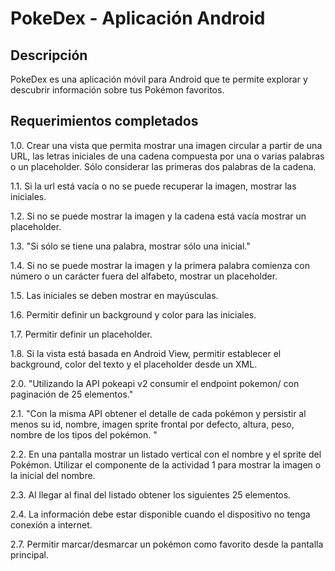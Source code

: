 # PokeDex - Aplicación Android

## Descripción
PokeDex es una aplicación móvil para Android que te permite explorar y descubrir información sobre 
tus Pokémon favoritos.

## Requerimientos completados
1.0. Crear una vista que permita mostrar una imagen circular a partir de una URL, las letras 
iniciales de una cadena compuesta por una o varias palabras o un placeholder. Sólo considerar las 
primeras dos palabras de la cadena.

1.1. Si la url está vacía o no se puede recuperar la imagen, mostrar las iniciales.

1.2. Si no se puede mostrar la imagen y la cadena está vacía mostrar un placeholder.

1.3. "Si sólo se tiene una palabra, mostrar sólo una inicial."

1.4. Si no se puede mostrar la imagen y la primera palabra comienza con número o un carácter 
fuera del alfabeto, mostrar un placeholder.

1.5. Las iniciales se deben mostrar en mayúsculas.

1.6. Permitir definir un background y color para las iniciales.

1.7. Permitir definir un placeholder.

1.8. Si la vista está basada en Android View, permitir establecer el background, color del texto y 
el placeholder desde un XML.

2.0. "Utilizando la API pokeapi v2 consumir el endpoint pokemon/ con paginación de 25 elementos."

2.1. "Con la misma API obtener el detalle de cada pokémon y persistir al menos su id, nombre, imagen
sprite frontal por defecto, altura, peso, nombre de los tipos del pokémon. "

2.2. En una pantalla mostrar un listado vertical con el nombre y el sprite del Pokémon. 
Utilizar el componente de la actividad 1 para mostrar la imagen o la inicial del nombre.

2.3. Al llegar al final del listado obtener los siguientes 25 elementos.

2.4. La información debe estar disponible cuando el dispositivo no tenga conexión a internet.

2.7. Permitir marcar/desmarcar un pokémon como favorito desde la pantalla principal.